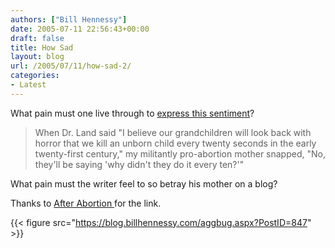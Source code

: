 ```yaml
---
authors: ["Bill Hennessy"]
date: 2005-07-11 22:56:43+00:00
draft: false
title: How Sad
layout: blog
url: /2005/07/11/how-sad-2/
categories:
- Latest
---
```


What pain must one live through to [express this sentiment](https://fagistan.blogspot.com/2004/12/abortion-is-new-black.html)?




> 

> 
> When Dr. Land said "I believe our grandchildren will look back with horror that we kill an unborn child every twenty seconds in the early twenty-first century," my militantly pro-abortion mother snapped, "No, they'll be saying 'why didn't they do it every ten?'" 
> 
> 

>





What pain must the writer feel to so betray his mother on a blog?




Thanks to [After Abortion ](https://afterabortion.blogspot.com/2004/12/theres-pro-choice-and-then-theres-pro.html)for the link.

{{< figure src="https://blog.billhennessy.com/aggbug.aspx?PostID=847" >}}

